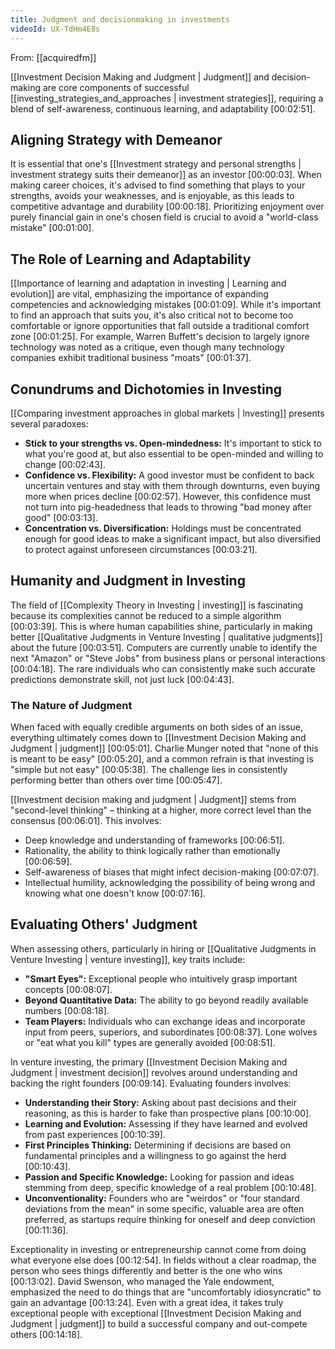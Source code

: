 ```yaml
---
title: Judgment and decisionmaking in investments
videoId: UX-TdHm4E8s
---
```


From: [[acquiredfm]] <br/> 

[[Investment Decision Making and Judgment | Judgment]] and decision-making are core components of successful [[investing_strategies_and_approaches | investment strategies]], requiring a blend of self-awareness, continuous learning, and adaptability <a class="yt-timestamp" data-t="00:02:51">[00:02:51]</a>.

## Aligning Strategy with Demeanor

It is essential that one's [[Investment strategy and personal strengths | investment strategy suits their demeanor]] as an investor <a class="yt-timestamp" data-t="00:00:03">[00:00:03]</a>. When making career choices, it's advised to find something that plays to your strengths, avoids your weaknesses, and is enjoyable, as this leads to competitive advantage and durability <a class="yt-timestamp" data-t="00:00:18">[00:00:18]</a>. Prioritizing enjoyment over purely financial gain in one's chosen field is crucial to avoid a "world-class mistake" <a class="yt-timestamp" data-t="00:01:00">[00:01:00]</a>.

## The Role of Learning and Adaptability

[[Importance of learning and adaptation in investing | Learning and evolution]] are vital, emphasizing the importance of expanding competencies and acknowledging mistakes <a class="yt-timestamp" data-t="00:01:09">[00:01:09]</a>. While it's important to find an approach that suits you, it's also critical not to become too comfortable or ignore opportunities that fall outside a traditional comfort zone <a class="yt-timestamp" data-t="00:01:25">[00:01:25]</a>. For example, Warren Buffett's decision to largely ignore technology was noted as a critique, even though many technology companies exhibit traditional business "moats" <a class="yt-timestamp" data-t="00:01:37">[00:01:37]</a>.

## Conundrums and Dichotomies in Investing

[[Comparing investment approaches in global markets | Investing]] presents several paradoxes:
*   **Stick to your strengths vs. Open-mindedness:** It's important to stick to what you're good at, but also essential to be open-minded and willing to change <a class="yt-timestamp" data-t="00:02:43">[00:02:43]</a>.
*   **Confidence vs. Flexibility:** A good investor must be confident to back uncertain ventures and stay with them through downturns, even buying more when prices decline <a class="yt-timestamp" data-t="00:02:57">[00:02:57]</a>. However, this confidence must not turn into pig-headedness that leads to throwing "bad money after good" <a class="yt-timestamp" data-t="00:03:13">[00:03:13]</a>.
*   **Concentration vs. Diversification:** Holdings must be concentrated enough for good ideas to make a significant impact, but also diversified to protect against unforeseen circumstances <a class="yt-timestamp" data-t="00:03:21">[00:03:21]</a>.

## Humanity and Judgment in Investing

The field of [[Complexity Theory in Investing | investing]] is fascinating because its complexities cannot be reduced to a simple algorithm <a class="yt-timestamp" data-t="00:03:39">[00:03:39]</a>. This is where human capabilities shine, particularly in making better [[Qualitative Judgments in Venture Investing | qualitative judgments]] about the future <a class="yt-timestamp" data-t="00:03:51">[00:03:51]</a>. Computers are currently unable to identify the next "Amazon" or "Steve Jobs" from business plans or personal interactions <a class="yt-timestamp" data-t="00:04:18">[00:04:18]</a>. The rare individuals who can consistently make such accurate predictions demonstrate skill, not just luck <a class="yt-timestamp" data-t="00:04:43">[00:04:43]</a>.

### The Nature of Judgment
When faced with equally credible arguments on both sides of an issue, everything ultimately comes down to [[Investment Decision Making and Judgment | judgment]] <a class="yt-timestamp" data-t="00:05:01">[00:05:01]</a>. Charlie Munger noted that "none of this is meant to be easy" <a class="yt-timestamp" data-t="00:05:20">[00:05:20]</a>, and a common refrain is that investing is "simple but not easy" <a class="yt-timestamp" data-t="00:05:38">[00:05:38]</a>. The challenge lies in consistently performing better than others over time <a class="yt-timestamp" data-t="00:05:47">[00:05:47]</a>.

[[Investment decision making and judgment | Judgment]] stems from "second-level thinking" – thinking at a higher, more correct level than the consensus <a class="yt-timestamp" data-t="00:06:01">[00:06:01]</a>. This involves:
*   Deep knowledge and understanding of frameworks <a class="yt-timestamp" data-t="00:06:51">[00:06:51]</a>.
*   Rationality, the ability to think logically rather than emotionally <a class="yt-timestamp" data-t="00:06:59">[00:06:59]</a>.
*   Self-awareness of biases that might infect decision-making <a class="yt-timestamp" data-t="00:07:07">[00:07:07]</a>.
*   Intellectual humility, acknowledging the possibility of being wrong and knowing what one doesn't know <a class="yt-timestamp" data-t="00:07:16">[00:07:16]</a>.

## Evaluating Others' Judgment

When assessing others, particularly in hiring or [[Qualitative Judgments in Venture Investing | venture investing]], key traits include:
*   **"Smart Eyes":** Exceptional people who intuitively grasp important concepts <a class="yt-timestamp" data-t="00:08:07">[00:08:07]</a>.
*   **Beyond Quantitative Data:** The ability to go beyond readily available numbers <a class="yt-timestamp" data-t="00:08:18">[00:08:18]</a>.
*   **Team Players:** Individuals who can exchange ideas and incorporate input from peers, superiors, and subordinates <a class="yt-timestamp" data-t="00:08:37">[00:08:37]</a>. Lone wolves or "eat what you kill" types are generally avoided <a class="yt-timestamp" data-t="00:08:51">[00:08:51]</a>.

In venture investing, the primary [[Investment Decision Making and Judgment | investment decision]] revolves around understanding and backing the right founders <a class="yt-timestamp" data-t="00:09:14">[00:09:14]</a>. Evaluating founders involves:
*   **Understanding their Story:** Asking about past decisions and their reasoning, as this is harder to fake than prospective plans <a class="yt-timestamp" data-t="00:10:00">[00:10:00]</a>.
*   **Learning and Evolution:** Assessing if they have learned and evolved from past experiences <a class="yt-timestamp" data-t="00:10:39">[00:10:39]</a>.
*   **First Principles Thinking:** Determining if decisions are based on fundamental principles and a willingness to go against the herd <a class="yt-timestamp" data-t="00:10:43">[00:10:43]</a>.
*   **Passion and Specific Knowledge:** Looking for passion and ideas stemming from deep, specific knowledge of a real problem <a class="yt-timestamp" data-t="00:10:48">[00:10:48]</a>.
*   **Unconventionality:** Founders who are "weirdos" or "four standard deviations from the mean" in some specific, valuable area are often preferred, as startups require thinking for oneself and deep conviction <a class="yt-timestamp" data-t="00:11:36">[00:11:36]</a>.

Exceptionality in investing or entrepreneurship cannot come from doing what everyone else does <a class="yt-timestamp" data-t="00:12:54">[00:12:54]</a>. In fields without a clear roadmap, the person who sees things differently and better is the one who wins <a class="yt-timestamp" data-t="00:13:02">[00:13:02]</a>. David Swenson, who managed the Yale endowment, emphasized the need to do things that are "uncomfortably idiosyncratic" to gain an advantage <a class="yt-timestamp" data-t="00:13:24">[00:13:24]</a>. Even with a great idea, it takes truly exceptional people with exceptional [[Investment Decision Making and Judgment | judgment]] to build a successful company and out-compete others <a class="yt-timestamp" data-t="00:14:18">[00:14:18]</a>.